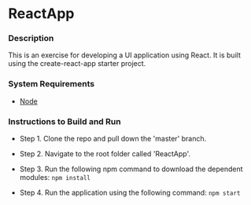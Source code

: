 # ReactApp

### Description

This is an exercise for developing a UI application using React. It is built using the create-react-app starter project.

### System Requirements
* [Node](https://nodejs.org/en/download/)

### Instructions to Build and Run
* Step 1. Clone the repo and pull down the 'master' branch.

* Step 2. Navigate to the root folder called 'ReactApp'.

* Step 3. Run the following npm command to download the dependent modules: `npm install`

* Step 4. Run the application using the following command: `npm start`
